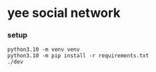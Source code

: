 # yee social network

### setup
```
python3.10 -m venv venv
python3.10 -m pip install -r requirements.txt
./dev